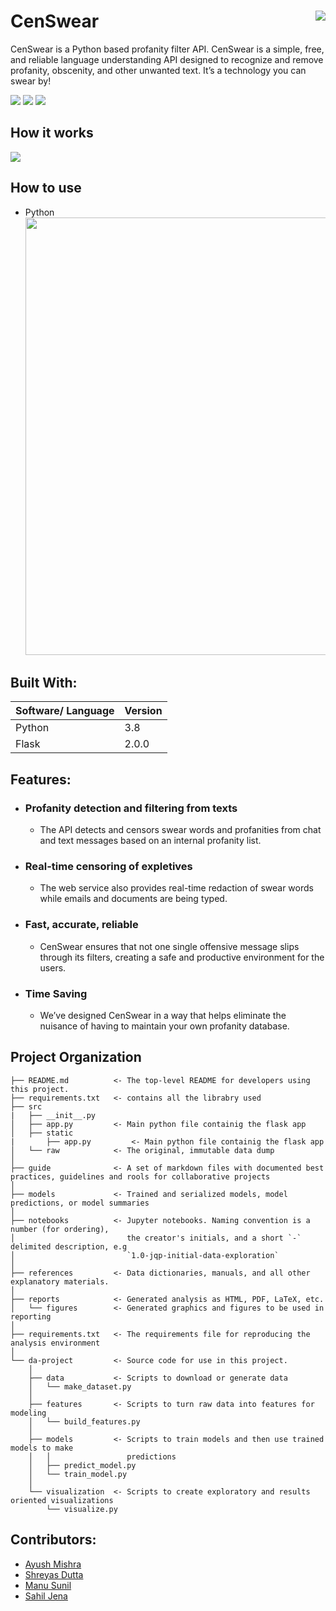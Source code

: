 # CenSwear <img src="https://i.ibb.co/LpTqC8H/censwear.png" align="right">
CenSwear is a Python based profanity filter API. CenSwear is a simple, free, and reliable language understanding API designed to recognize and remove profanity, obscenity, and other unwanted text. It’s a technology you can swear by!

![](https://img.shields.io/github/forks/MLSA-SRM/profanity-filter-api?color=green&style=for-the-badge)
![](https://img.shields.io/github/stars/MLSA-SRM/profanity-filter-api?color=silver&style=for-the-badge)
![](https://img.shields.io/github/license/MLSA-SRM/profanity-filter-api?color=yellow&style=for-the-badge)
## How it works
<img src="https://i.imgur.com/YBsxhrV.gif" align="center">

## How to use
* Python <br>
  <img src="https://i.imgur.com/l0uCIIW.png" width="700">

## Built With:
| Software/ Language | Version |
|----------|---------|
| Python | 3.8 |
| Flask | 2.0.0 |

## Features:
* ### Profanity detection and filtering from texts 
  * The API detects and censors swear words and profanities from chat and text messages based on an internal profanity list.
  
* ### Real-time censoring of expletives
  * The web service also provides real-time redaction of swear words while emails and documents are being typed.
  
* ### Fast, accurate, reliable
  * CenSwear ensures that not one single offensive message slips through its filters, creating a safe and productive environment for the users.
  
* ### Time Saving
  * We’ve designed CenSwear in a way that helps eliminate the nuisance of having to maintain your own profanity database.

Project Organization
------------

    ├── README.md          <- The top-level README for developers using this project.
    ├── requirements.txt   <- contains all the librabry used
    ├── src
    |   ├── __init__.py 
    │   ├── app.py         <- Main python file containig the flask app
    │   ├── static
    |       ├── app.py         <- Main python file containig the flask app 
    │   └── raw            <- The original, immutable data dump
    │
    ├── guide              <- A set of markdown files with documented best practices, guidelines and rools for collaborative projects
    │
    ├── models             <- Trained and serialized models, model predictions, or model summaries
    │
    ├── notebooks          <- Jupyter notebooks. Naming convention is a number (for ordering),
    │                         the creator's initials, and a short `-` delimited description, e.g
    │                         `1.0-jqp-initial-data-exploration`
    │
    ├── references         <- Data dictionaries, manuals, and all other explanatory materials.
    │
    ├── reports            <- Generated analysis as HTML, PDF, LaTeX, etc.
    │   └── figures        <- Generated graphics and figures to be used in reporting
    │
    ├── requirements.txt   <- The requirements file for reproducing the analysis environment
    │
    └── da-project         <- Source code for use in this project.
        │
        ├── data           <- Scripts to download or generate data
        │   └── make_dataset.py
        │
        ├── features       <- Scripts to turn raw data into features for modeling
        │   └── build_features.py
        │
        ├── models         <- Scripts to train models and then use trained models to make
        │   │                 predictions
        │   ├── predict_model.py
        │   └── train_model.py
        │
        └── visualization  <- Scripts to create exploratory and results oriented visualizations
            └── visualize.py


## Contributors:

* [Ayush Mishra](https://github.com/sudo-logic)
* [Shreyas Dutta](https://github.com/ShreyasDatta)
* [Manu Sunil](https://github.com/manushyaaa)
* [Sahil Jena](https://github.com/sahiljena)
